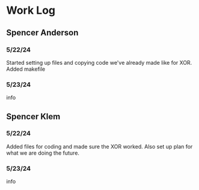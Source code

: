 # Work Log

## Spencer Anderson

### 5/22/24

Started setting up files and copying code we've already made like for XOR.
Added makefile

### 5/23/24

info


## Spencer Klem

### 5/22/24
Added files for coding and made sure the XOR worked. Also set up plan for what we are doing the future.


### 5/23/24

info
